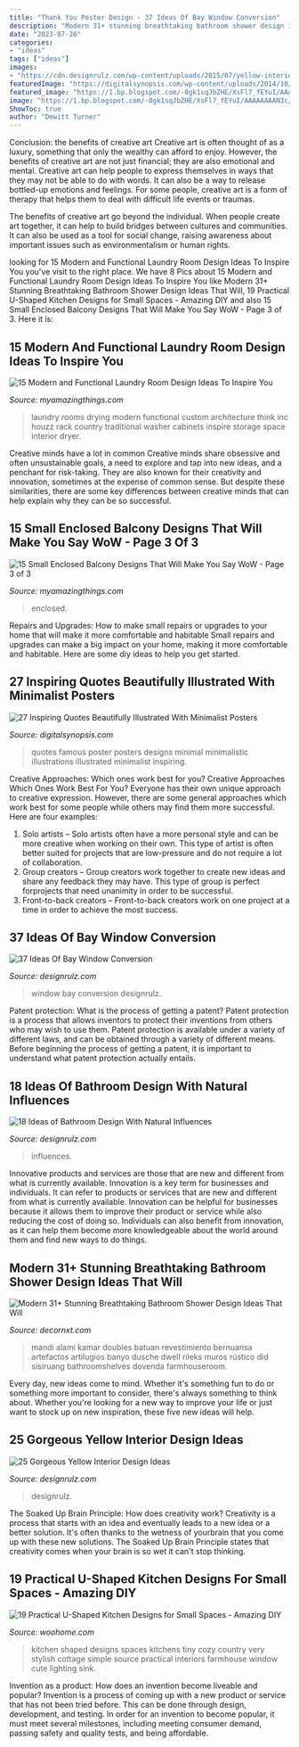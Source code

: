 ```yaml
---
title: "Thank You Poster Design - 37 Ideas Of Bay Window Conversion"
description: "Modern 31+ stunning breathtaking bathroom shower design ideas that will"
date: "2023-07-26"
categories:
- "ideas"
tags: ["ideas"]
images:
- "https://cdn.designrulz.com/wp-content/uploads/2015/07/yellow-interiors-designrulz-15.jpg"
featuredImage: "https://digitalsynopsis.com/wp-content/uploads/2014/10/famous-quotes-illustrations-poster-minimalistic-designs-23.jpg"
featured_image: "https://1.bp.blogspot.com/-0gk1sqJbZHE/XsFl7_fEYuI/AAAAAAAAN3c/X9xDGX6JFTIlew6CbTqVWPWGsyVubVUqwCK4BGAsYHg/d/Bathroom-Shower-Ideas-30.jpg"
image: "https://1.bp.blogspot.com/-0gk1sqJbZHE/XsFl7_fEYuI/AAAAAAAAN3c/X9xDGX6JFTIlew6CbTqVWPWGsyVubVUqwCK4BGAsYHg/d/Bathroom-Shower-Ideas-30.jpg"
ShowToc: true
author: "Dewitt Turner"
---
```



Conclusion: the benefits of creative art
Creative art is often thought of as a luxury, something that only the wealthy can afford to enjoy. However, the benefits of creative art are not just financial; they are also emotional and mental.
Creative art can help people to express themselves in ways that they may not be able to do with words. It can also be a way to release bottled-up emotions and feelings. For some people, creative art is a form of therapy that helps them to deal with difficult life events or traumas.

The benefits of creative art go beyond the individual. When people create art together, it can help to build bridges between cultures and communities. It can also be used as a tool for social change, raising awareness about important issues such as environmentalism or human rights.

	

		
looking for 15 Modern and Functional Laundry Room Design Ideas To Inspire You you've visit to the right place. We have 8 Pics about 15 Modern and Functional Laundry Room Design Ideas To Inspire You like Modern 31+ Stunning Breathtaking Bathroom Shower Design Ideas That Will, 19 Practical U-Shaped Kitchen Designs for Small Spaces - Amazing DIY and also 15 Small Enclosed Balcony Designs That Will Make You Say WoW - Page 3 of 3. Here it is:
		
    
## 15 Modern And Functional Laundry Room Design Ideas To Inspire You

<img loading=lazy src="http://myamazingthings.com/wp-content/uploads/2016/11/Laundry-Room.-Laundry-Room-Ideas.-Laundry-room-with-custom-cabinets-storage-space-and-drying-rack.-Laundry-Room-Design.-THINK-architecture-Inc.-.jpg" onerror="this.onerror=null;this.src='https://tse4.mm.bing.net/th?id=OIP.s6xtsC6a0ZNR0Inh5lD2TwHaLE&amp;pid=15.1';" alt="15 Modern and Functional Laundry Room Design Ideas To Inspire You">

_Source: myamazingthings.com_

>laundry rooms drying modern functional custom architecture think inc houzz rack country traditional washer cabinets inspire storage space interior dryer. 

	

Creative minds have a lot in common
Creative minds share obsessive and often unsustainable goals, a need to explore and tap into new ideas, and a penchant for risk-taking. They are also known for their creativity and innovation, sometimes at the expense of common sense. But despite these similarities, there are some key differences between creative minds that can help explain why they can be so successful.

    
## 15 Small Enclosed Balcony Designs That Will Make You Say WoW - Page 3 Of 3

<img loading=lazy src="https://myamazingthings.com/wp-content/uploads/2017/01/balcony10.jpg" onerror="this.onerror=null;this.src='https://tse2.mm.bing.net/th?id=OIP.6h0qXNUI6PHo3vEzn9WqggHaKf&amp;pid=15.1';" alt="15 Small Enclosed Balcony Designs That Will Make You Say WoW - Page 3 of 3">

_Source: myamazingthings.com_

>enclosed. 

	

Repairs and Upgrades: How to make small repairs or upgrades to your home that will make it more comfortable and habitable
Small repairs and upgrades can make a big impact on your home, making it more comfortable and habitable. Here are some diy ideas to help you get started.

    
## 27 Inspiring Quotes Beautifully Illustrated With Minimalist Posters

<img loading=lazy src="https://digitalsynopsis.com/wp-content/uploads/2014/10/famous-quotes-illustrations-poster-minimalistic-designs-23.jpg" onerror="this.onerror=null;this.src='https://tse3.mm.bing.net/th?id=OIP.ugzNYbKnmVs5OO4-RBvcvgHaJ4&amp;pid=15.1';" alt="27 Inspiring Quotes Beautifully Illustrated With Minimalist Posters">

_Source: digitalsynopsis.com_

>quotes famous poster posters designs minimal minimalistic illustrations illustrated minimalist inspiring. 

	

Creative Approaches: Which ones work best for you?
Creative Approaches Which Ones Work Best For You?
Everyone has their own unique approach to creative expression. However, there are some general approaches which work best for some people while others may find them more successful. Here are four examples: 

1) Solo artists – Solo artists often have a more personal style and can be more creative when working on their own. This type of artist is often better suited for projects that are low-pressure and do not require a lot of collaboration. 
2) Group creators – Group creators work together to create new ideas and share any feedback they may have. This type of group is perfect forprojects that need unanimity in order to be successful. 
3) Front-to-back creators – Front-to-back creators work on one project at a time in order to achieve the most success.

    
## 37 Ideas Of Bay Window Conversion

<img loading=lazy src="http://cdn.designrulz.com/wp-content/uploads/9999/12/BAY-WINDOW-DESIGNRULZ-20.jpg" onerror="this.onerror=null;this.src='https://tse3.mm.bing.net/th?id=OIP.R-u3qFoiJw--SuZ9X5hQWgHaLG&amp;pid=15.1';" alt="37 Ideas Of Bay Window Conversion">

_Source: designrulz.com_

>window bay conversion designrulz. 

	

Patent protection: What is the process of getting a patent?
Patent protection is a process that allows inventors to protect their inventions from others who may wish to use them. Patent protection is available under a variety of different laws, and can be obtained through a variety of different means. Before beginning the process of getting a patent, it is important to understand what patent protection actually entails.

    
## 18 Ideas Of Bathroom Design With Natural Influences

<img loading=lazy src="https://cdn.designrulz.com/wp-content/uploads/2012/10/RX-HGRM-DL_bamboo-wall-bath_s3x4_lg.jpg" onerror="this.onerror=null;this.src='https://tse4.mm.bing.net/th?id=OIP.DiYKkc_OeKtKu5ScSA5TegHaJ4&amp;pid=15.1';" alt="18 Ideas of Bathroom Design With Natural Influences">

_Source: designrulz.com_

>influences. 

	

Innovative products and services are those that are new and different from what is currently available.
Innovation is a key term for businesses and individuals. It can refer to products or services that are new and different from what is currently available. Innovation can be helpful for businesses because it allows them to improve their product or service while also reducing the cost of doing so. Individuals can also benefit from innovation, as it can help them become more knowledgeable about the world around them and find new ways to do things.

    
## Modern 31+ Stunning Breathtaking Bathroom Shower Design Ideas That Will

<img loading=lazy src="https://1.bp.blogspot.com/-0gk1sqJbZHE/XsFl7_fEYuI/AAAAAAAAN3c/X9xDGX6JFTIlew6CbTqVWPWGsyVubVUqwCK4BGAsYHg/d/Bathroom-Shower-Ideas-30.jpg" onerror="this.onerror=null;this.src='https://tse1.mm.bing.net/th?id=OIP.VrksJg3_lbq_RUk8ynbPZgHaLH&amp;pid=15.1';" alt="Modern 31+ Stunning Breathtaking Bathroom Shower Design Ideas That Will">

_Source: decornxt.com_

>mandi alami kamar doubles batuan revestimiento bernuansa artefactos artilugios banyo dusche dwell rileks muros rústico did sisiruang bathroomshelves dovenda farmhouseroom. 

	

Every day, new ideas come to mind. Whether it's something fun to do or something more important to consider, there's always something to think about. Whether you're looking for a new way to improve your life or just want to stock up on new inspiration, these five new ideas will help.

    
## 25 Gorgeous Yellow Interior Design Ideas

<img loading=lazy src="https://cdn.designrulz.com/wp-content/uploads/2015/07/yellow-interiors-designrulz-15.jpg" onerror="this.onerror=null;this.src='https://tse2.mm.bing.net/th?id=OIP.8WkCTemhiEXLvlSZpY9efAHaJ-&amp;pid=15.1';" alt="25 Gorgeous Yellow Interior Design Ideas">

_Source: designrulz.com_

>designrulz. 

	

The Soaked Up Brain Principle: How does creativity work?
Creativity is a process that starts with an idea and eventually leads to a new idea or a better solution. It's often thanks to the wetness of yourbrain that you come up with these new solutions. The Soaked Up Brain Principle states that creativity comes when your brain is so wet it can't stop thinking.

    
## 19 Practical U-Shaped Kitchen Designs For Small Spaces - Amazing DIY

<img loading=lazy src="http://www.woohome.com/wp-content/uploads/2016/01/u-shaped-kitchen-9.jpg" onerror="this.onerror=null;this.src='https://tse2.mm.bing.net/th?id=OIP.LmpDcjVSnnl6fksFDphWXAHaLT&amp;pid=15.1';" alt="19 Practical U-Shaped Kitchen Designs for Small Spaces - Amazing DIY">

_Source: woohome.com_

>kitchen shaped designs spaces kitchens tiny cozy country very stylish cottage simple source practical interiors farmhouse window cute lighting sink. 

	

Invention as a product: How does an invention become liveable and popular?
Invention is a process of coming up with a new product or service that has not been tried before. This can be done through design, development, and testing. In order for an invention to become popular, it must meet several milestones, including meeting consumer demand, passing safety and quality tests, and being affordable.

